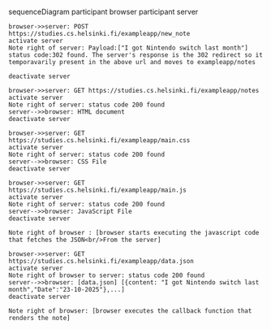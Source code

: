 sequenceDiagram
    participant browser
    participant server

    browser->>server: POST https://studies.cs.helsinki.fi/exampleapp/new_note
    activate server
    Note right of server: Payload:["I got Nintendo switch last month"] status code:302 found. The server's response is the 302 redirect so it temporavarily present in the above url and moves to exampleapp/notes
    
    deactivate server

    browser->>server: GET https://studies.cs.helsinki.fi/exampleapp/notes
    activate server
    Note right of server: status code 200 found
    server-->>browser: HTML document
    deactivate server

    browser->>server: GET https://studies.cs.helsinki.fi/exampleapp/main.css
    activate server
    Note right of server: status code 200 found
    server-->>browser: CSS File
    deactivate server

    browser->>server: GET https://studies.cs.helsinki.fi/exampleapp/main.js
    activate server
    Note right of server: status code 200 found
    server-->>browser: JavaScript File
    deactivate server

    Note right of browser : [browser starts executing the javascript code that fetches the JSON<br/>From the server]

    browser->>server: GET https://studies.cs.helsinki.fi/exampleapp/data.json
    activate server
    Note right of browser to server: status code 200 found
    server-->>browser: [data.json] [{content: "I got Nintendo switch last month","Date":"23-10-2025"},...]
    deactivate server

    Note right of browser: [browser executes the callback function that renders the note]
